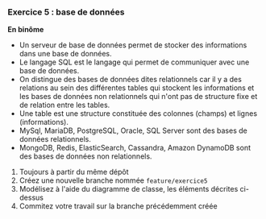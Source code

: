 ### Exercice 5 : base de données

**En binôme**

- Un serveur de base de données permet de stocker des informations dans une base de données.
- Le langage SQL est le langage qui permet de communiquer avec une base de données.
- On distingue des bases de données dites relationnels car il y a des relations au sein des différentes tables qui stockent les informations et les bases de données non relationnels qui n'ont pas de structure fixe et de relation entre les tables.
- Une table est une structure constituée des colonnes (champs) et lignes (informations).
- MySql, MariaDB, PostgreSQL, Oracle, SQL Server sont des bases de données relationnels.
- MongoDB, Redis, ElasticSearch, Cassandra, Amazon DynamoDB sont des bases de données non relationnels.

1. Toujours à partir du même dépôt
2. Créez une nouvelle branche nommée `feature/exercice5` 
3. Modélisez à l'aide du diagramme de classe, les éléments décrites ci-dessus
4. Commitez votre travail sur la branche précédemment créée